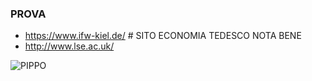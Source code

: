 ### PROVA
* https://www.ifw-kiel.de/ # SITO ECONOMIA TEDESCO NOTA BENE
*  http://www.lse.ac.uk/

![PIPPO](https://www.newstatesman.com/sites/default/files/styles/cropped_article_image/public/blogs_2020/03/gettyimages-1153184859.jpg?itok=jKEk234K&c=ccd5290c52c8d7aca93c680f9fd2ce15)
